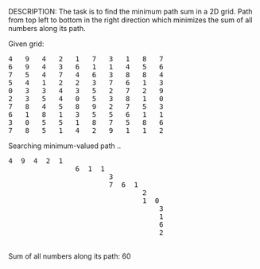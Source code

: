 DESCRIPTION: The task is to find the minimum path sum in a 2D grid.
Path from top left to bottom in the right direction which
minimizes the sum of all numbers along its path.

Given grid:
<pre>
4   9   4   2   1   7   3   1   8   7
6   9   4   3   6   1   1   4   5   6
7   5   4   7   4   6   3   8   8   4
5   4   1   2   2   3   7   6   1   3
0   3   3   4   3   5   2   7   2   9
2   3   5   4   0   5   3   8   1   0
7   8   4   5   8   9   2   7   5   3
6   1   8   1   3   5   5   6   1   1
3   0   5   5   1   8   7   5   8   6
7   8   5   1   4   2   9   1   1   2
</pre>
Searching minimum-valued path ..
<pre>
4  9  4  2  1                      
                6  1  1              
                        3              
                        7  6  1      
                                2      
                                1  0  
                                    3  
                                    1  
                                    6
                                    2
</pre>
<br>
Sum  of all numbers along its path: 60